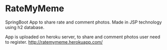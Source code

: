 # RateMyMeme

SpringBoot App to share rate and comment photos. Made in JSP technology using h2 database.

App is uploaded on heroku server, to share and comment photos user need to register.
http://ratemymeme.herokuapp.com/

